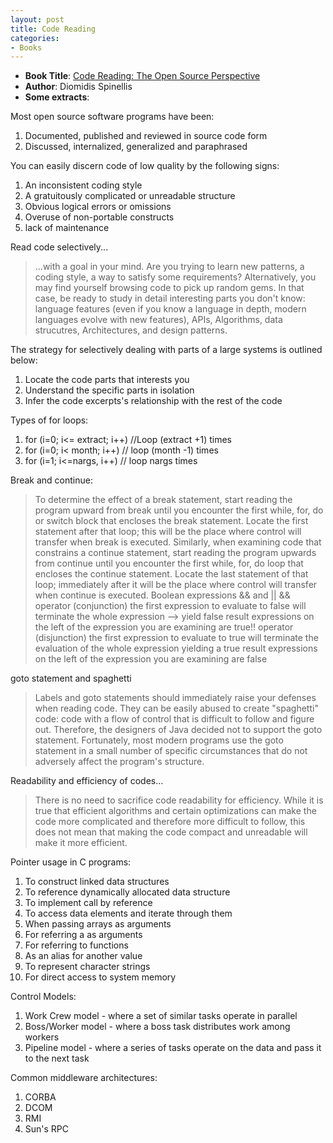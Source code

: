 ```yaml
---
layout: post
title: Code Reading
categories:
- Books
---
```

- **Book Title**:  [Code Reading: The Open Source Perspective](http://www.amazon.com/Code-Reading-Open-Source-Perspective/dp/0201799405)
- **Author**: Diomidis Spinellis
- **Some extracts**:

Most open source software programs have been:

1. Documented, published and reviewed in source code form
2. Discussed, internalized, generalized and paraphrased

You can easily discern code of low quality by the following signs:

1. An inconsistent coding style
2. A gratuitously complicated or unreadable structure
3. Obvious logical errors or omissions
4. Overuse of non-portable constructs
5. lack of maintenance

Read code selectively...

> ...with a goal in your mind. Are you trying to learn new patterns, a coding style, a way to satisfy some requirements? Alternatively, you may find yourself browsing code to pick up random gems. In that case, be ready to study in detail interesting parts you don't know: language features (even if you know a language in depth, modern languages evolve with new features), APIs, Algorithms, data strucutres, Architectures, and design patterns.

The strategy for selectively dealing with parts of a large systems is outlined below:

1. Locate the code parts that interests you
2. Understand the specific parts in isolation
3. Infer the code excerpts's relationship with the rest of the code

Types of for loops:

1. for (i=0; i<= extract; i++) //Loop (extract +1) times
2. for (i=0; i< month; i++) // loop (month -1) times
3. for (i=1; i<=nargs, i++) // loop nargs times

Break and continue:

> To determine the effect of a break statement, start reading the program upward from break until you encounter the first while, for, do or switch block that encloses the break statement. Locate the first statement after that loop; this will be the place where control will transfer when break is executed. Similarly, when examining code that constrains a continue statement, start reading the program upwards from continue until you encounter the first while, for, do loop that encloses the continue statement. Locate the last statement of that loop; immediately after it will be the place where control will transfer when continue is executed. Boolean expressions && and || && operator (conjunction) the first expression to evaluate to false will terminate the whole expression --> yield false result expressions on the left of the expression you are examining are true!! operator (disjunction) the first expression to evaluate to true will terminate the evaluation of the whole expression yielding a true result expressions on the left of the expression you are examining are false

goto statement and spaghetti

> Labels and goto statements should immediately raise your defenses when reading code. They can be easily abused to create "spaghetti" code: code with a flow of control that is difficult to follow and figure out. Therefore, the designers of Java decided not to support the goto statement. Fortunately, most modern programs use the goto statement in a small number of specific circumstances that do not adversely affect the program's structure.

Readability and efficiency of codes...

> There is no need to sacrifice code readability for efficiency. While it is true that efficient algorithms and certain optimizations can make the code more complicated and therefore more difficult to follow, this does not mean that making the code compact and unreadable will make it more efficient.

Pointer usage in C programs:

1. To construct linked data structures
2. To reference dynamically allocated data structure
3. To implement call by reference
4. To access data elements and iterate through them
5. When passing arrays as arguments
6. For referring a as arguments
7. For referring to functions
8. As an alias for another value
9. To represent character strings
10. For direct access to system memory

Control Models:

1. Work Crew model - where a set of similar tasks operate in parallel
2. Boss/Worker model - where a boss task distributes work among workers
3. Pipeline model - where a series of tasks operate on the data and pass it to the next task

Common middleware architectures:

1. CORBA
2. DCOM
3. RMI
4. Sun's RPC
